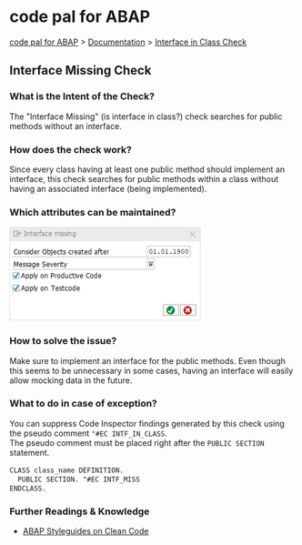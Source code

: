# code pal for ABAP

[code pal for ABAP](../../README.md) > [Documentation](../check_documentation.md) > [Interface in Class Check](interface-in-class.md)

## Interface Missing Check

### What is the Intent of the Check?

The "Interface Missing" (is interface in class?) check searches for public methods without an interface.

### How does the check work?

Since every class having at least one public method should implement an interface, this check searches for public methods within a class without having an associated interface (being implemented). 

### Which attributes can be maintained?

![Attributes](./imgs/interface_missing.png)

### How to solve the issue?

Make sure to implement an interface for the public methods. Even though this seems to be unnecessary in some cases, having an interface will easily allow mocking data in the future.

### What to do in case of exception?

You can suppress Code Inspector findings generated by this check using the pseudo comment `"#EC INTF_IN_CLASS`.  
The pseudo comment must be placed right after the `PUBLIC SECTION` statement.

```abap
CLASS class_name DEFINITION.
  PUBLIC SECTION. "#EC INTF_MISS
ENDCLASS.
```

### Further Readings & Knowledge

* [ABAP Styleguides on Clean Code](https://github.com/SAP/styleguides/blob/master/clean-abap/CleanABAP.md#public-instance-methods-should-be-part-of-an-interface)
